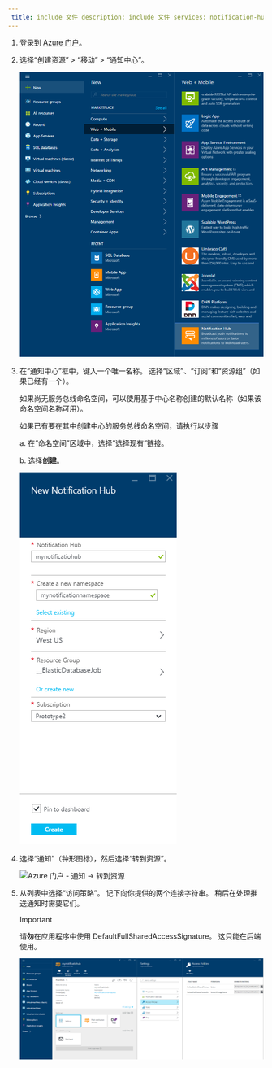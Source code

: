```yaml
---
 title: include 文件 description: include 文件 services: notification-hubs author: spelluru ms.service: notification-hubs ms.topic: include origin.date: 03/28/2018 ms.date: 09/11/2018 ms.author: v-junlch ms.custom: include file
---
```


1. 登录到 [Azure 门户](https://portal.azure.cn)。

1. 选择“创建资源” > “移动” > “通知中心”。
   
      ![Azure 门户 - 创建通知中心](./media/notification-hubs-portal-create-new-hub/notification-hubs-azure-portal-create.png)
      
1. 在“通知中心”框中，键入一个唯一名称。 选择“区域”、“订阅”和“资源组”（如果已经有一个）。 
   
      如果尚无服务总线命名空间，可以使用基于中心名称创建的默认名称（如果该命名空间名称可用）。
    
      如果已有要在其中创建中心的服务总线命名空间，请执行以步骤

    a. 在“命名空间”区域中，选择“选择现有”链接。 
   
    b. 选择**创建**。
   
      ![Azure 门户 - 设置通知中心属性](./media/notification-hubs-portal-create-new-hub/notification-hubs-azure-portal-settings.png)

1. 选择“通知”（钟形图标），然后选择“转到资源”。 

      ![Azure 门户 - 通知 -> 转到资源](./media/notification-hubs-portal-create-new-hub/notification-go-to-resource.png)    
1. 从列表中选择“访问策略”。 记下向你提供的两个连接字符串。 稍后在处理推送通知时需要它们。

      >[!IMPORTANT]
      >请**勿**在应用程序中使用 DefaultFullSharedAccessSignature。 这只能在后端使用。
      >
   
      ![Azure 门户 - 通知中心连接字符串](./media/notification-hubs-portal-create-new-hub/notification-hubs-connection-strings-portal.png)


<!-- ms.date: 09/11/2018 -->